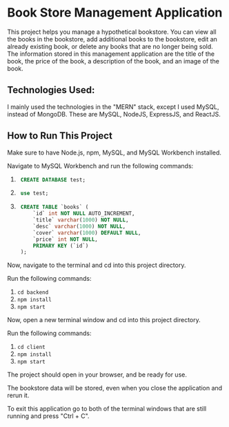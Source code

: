 # Book Store Management Application

This project helps you manage a hypothetical bookstore. You can view all the books in the bookstore, add additional books to the bookstore, edit an already existing book, or delete any books that are no longer being sold. The information stored in this management application are the title of the book, the price of the book, a description of the book, and an image of the book.

## Technologies Used:
I mainly used the technologies in the "MERN" stack, except I used MySQL, instead of MongoDB. These are MySQL, NodeJS, ExpressJS, and ReactJS.


## How to Run This Project

Make sure to have Node.js, npm, MySQL, and MySQL Workbench installed.

Navigate to MySQL Workbench and run the following commands:
1) ```sql
    CREATE DATABASE test;
2) ```sql 
    use test;
3) ```sql 
    CREATE TABLE `books` (
        `id` int NOT NULL AUTO_INCREMENT,
        `title` varchar(1000) NOT NULL,
        `desc` varchar(1000) NOT NULL,
        `cover` varchar(1000) DEFAULT NULL,
        `price` int NOT NULL,
        PRIMARY KEY (`id`)
    );

Now, navigate to the terminal and cd into this project directory.

Run the following commands:
1) ```cd backend```
2) ```npm install``` 
3) ```npm start```

Now, open a new terminal window and cd into this project directory.

Run the following commands:
1) ```cd client```
2) ```npm install```
1) ```npm start```

The project should open in your browser, and be ready for use.

The bookstore data will be stored, even when you close the application and rerun it.

To exit this application go to both of the terminal windows that are still running and press "Ctrl + C".